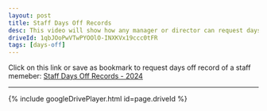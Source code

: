 ```yaml
---
layout: post
title: Staff Days Off Records
desc: This video will show how any manager or director can request days off record of other staff.
driveId: 1qbJOoPwVTwPYOOlO-INXKVx19ccc0tFR
tags: [days-off]
---
```


Click on this link or save as bookmark to request days off record of a staff memeber:
[Staff Days Off Records - 2024](https://forms.gle/Zidt69axV3PMUCtz5)

<hr>
{% include googleDrivePlayer.html id=page.driveId %}
